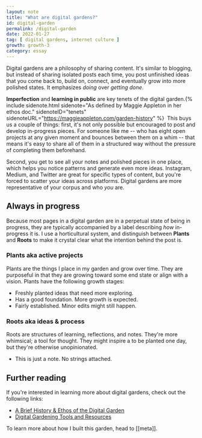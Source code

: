 ```yaml
---
layout: note
title: "What are digital gardens?"
id: digital-garden
permalink: /digital-garden
date: 2022-01-27
tag: [ digital gardens, internet culture ]
growth: growth-3
category: essay
---
```


<span class="newthought">Digital gardens</span> are a philosophy of sharing content. It's similar to blogging, but instead of sharing isolated posts each time, you post unfinished ideas that you come back to, build on, connect, and eventually grow into more polished states. It emphasizes *doing* over *getting done*.

**Imperfection** and **learning in public** are key tenets of the digital garden.{% include sidenote.html sidenote="As defined by Maggie Appleton in her ethos doc." sidenoteID="tenets" sidenoteURL="https://maggieappleton.com/garden-history" %} &nbsp;This buys us a couple of things: first, it's not only possible but encouraged to post and develop in-progress pieces. For someone like me -- who has eight open projects at any given moment and bounces between them on a whim -- that means it's easy to share all of them in a structured way without the pressure of completing them beforehand. 

Second, you get to see all your notes and polished pieces in one place, which helps you notice patterns and generate even more ideas. Instagram, Medium, and Twitter are great for specific types of content, but you're forced to scatter your ideas across platforms. Digital gardens are more representative of your corpus and who *you* are. 

## Always in progress

Because most pages in a digital garden are in a perpetual state of being in progress, they are typically accompanied by a label describing *how* in-progress it is. I use a horticultural system, and distinguish between **Plants** and **Roots** to make it crystal clear what the intention behind the post is.

### Plants <span class="newthought">aka</span> active projects

Plants are the things I place in my garden and grow over time. They are purposeful in that they are growing toward some end state or align with a vision. Plants have the following growth stages: 

<ul class="list-x sans">
    <li><span class="tag tag-gr1 sans no-margin-left"></span> Freshly planted ideas that need more exploring.</li>
    <li><span class="tag tag-gr2 sans no-margin-left"></span> Has a good foundation. More growth is expected.</li>
    <li><span class="tag tag-gr3 sans no-margin-left"></span> Fairly established. Minor edits might still happen. </li>
</ul>

### Roots <span class="newthought">aka</span> ideas & process

Roots are structures of learning, reflections, and notes. They're more whimsical; a tool for thought. They might inspire a <span class="tag tag-gr1 sans no-margin-left"></span> to be planted one day, but they're otherwise unopinionated.

<ul class="list-x sans">
    <li><span class="tag tag-grx sans no-margin-left"></span> This is just a note. No strings attached.</li>
</ul>

## Further reading

If you're interested in learning more about digital gardens, check out the following links:

- [A Brief History & Ethos of the Digital Garden](https://maggieappleton.com/garden-history)
- [Digital Gardening Tools and Resources](https://github.com/MaggieAppleton/digital-gardeners)

To learn more about how I built this garden, head to [[meta]].